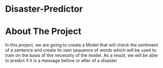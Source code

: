 # Disaster-Predictor

# About The Project
  
  In this project, we are going to create a Model that will check the sentiment of a sentence and create its own sequence of words which will be used to train on the basis of the necessity of the model. As a result, we will be able to predict if it is a message before or after of a disaster
